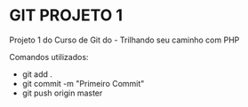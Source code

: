 GIT PROJETO 1
============

Projeto 1 do Curso de Git do - Trilhando seu caminho com PHP

Comandos utilizados:
- git add .
- git commit -m "Primeiro Commit"
- git push origin master
